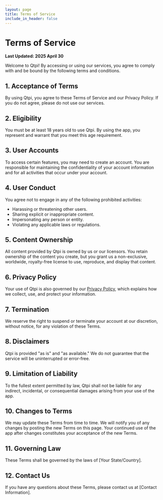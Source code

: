 ```yaml
---
layout: page
title: Terms of Service
include_in_header: false
---
```


# Terms of Service

**Last Updated: 2025 April 30**

Welcome to Qtpi! By accessing or using our services, you agree to comply with and be bound by the following terms and conditions.

## 1. Acceptance of Terms
By using Qtpi, you agree to these Terms of Service and our Privacy Policy. If you do not agree, please do not use our services.

## 2. Eligibility
You must be at least 18 years old to use Qtpi. By using the app, you represent and warrant that you meet this age requirement.

## 3. User Accounts
To access certain features, you may need to create an account. You are responsible for maintaining the confidentiality of your account information and for all activities that occur under your account.

## 4. User Conduct
You agree not to engage in any of the following prohibited activities:
- Harassing or threatening other users.
- Sharing explicit or inappropriate content.
- Impersonating any person or entity.
- Violating any applicable laws or regulations.

## 5. Content Ownership
All content provided by Qtpi is owned by us or our licensors. You retain ownership of the content you create, but you grant us a non-exclusive, worldwide, royalty-free license to use, reproduce, and display that content.

## 6. Privacy Policy
Your use of Qtpi is also governed by our [Privacy Policy](https://qtpi.app/termsofservice/), which explains how we collect, use, and protect your information.

## 7. Termination
We reserve the right to suspend or terminate your account at our discretion, without notice, for any violation of these Terms.

## 8. Disclaimers
Qtpi is provided "as is" and "as available." We do not guarantee that the service will be uninterrupted or error-free.

## 9. Limitation of Liability
To the fullest extent permitted by law, Qtpi shall not be liable for any indirect, incidental, or consequential damages arising from your use of the app.

## 10. Changes to Terms
We may update these Terms from time to time. We will notify you of any changes by posting the new Terms on this page. Your continued use of the app after changes constitutes your acceptance of the new Terms.

## 11. Governing Law
These Terms shall be governed by the laws of [Your State/Country].

## 12. Contact Us
If you have any questions about these Terms, please contact us at [Contact Information].
